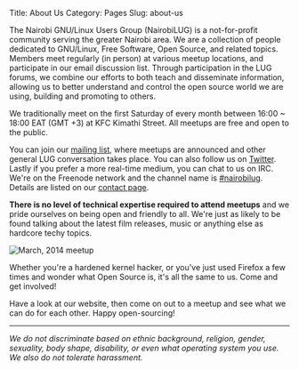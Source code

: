 Title: About Us
Category: Pages
Slug: about-us

The Nairobi GNU/Linux Users Group (NairobiLUG) is a not-for-profit community serving the greater Nairobi area. We are a collection of people dedicated to GNU/Linux, Free Software, Open Source, and related topics. Members meet regularly (in person) at various meetup locations, and participate in our email discussion list. Through participation in the LUG forums, we combine our efforts to both teach and disseminate information, allowing us to better understand and control the open source world we are using, building and promoting to others.

We traditionally meet on the first Saturday of every month between 16:00 ~ 18:00 EAT (GMT +3) at KFC Kimathi Street. All meetups are free and open to the public.

You can join our [mailing list]({filename}/pages/mailing-list.md), where meetups are announced and other general LUG conversation takes place. You can also follow us on [Twitter](https://twitter.com/nairobilug). Lastly if you prefer a more real-time medium, you can chat to us on IRC. We're on the Freenode network and the channel name is [#nairobilug](irc://chat.freenode.net/#nairobilug). Details are listed on our [contact page]({filename}/pages/contact.md).

**There is no level of technical expertise required to attend meetups** and we pride ourselves on being open and friendly to all. We're just as likely to be found talking about the latest film releases, music or anything else as hardcore techy topics.

![March, 2014 meetup]({filename}/images/pages/about-us/meetup-march-2014.jpg "March, 2014 meetup")

Whether you're a hardened kernel hacker, or you've just used Firefox a few times and wonder what Open Source is, it's all the same to us. Come and get involved!

Have a look at our website, then come on out to a meetup and see what we can do for each other. Happy open-sourcing!

---

_We do not discriminate based on ethnic background, religion, gender, sexuality, body shape, disability, or even what operating system you use. We also do not tolerate harassment._
